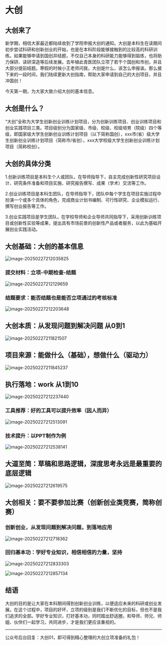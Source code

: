 # 大创

##  大创来了

新学期，相信大家最近都陆续收到了学院申报大创的通知。大创是本科生在读期间初步尝试科研和创新创业的开始，也是在本科阶段能够接触到的比较高的科研训练。如果能够申请到国创并结题，不仅自己本身的科研能力能够得到锻炼，也将助力保研、读研深造等后续发展。去年植此青医团队立项了若干个国创和市创，并且大部分提前结题。寒假的时候小王老师问我，大创是什么，该怎么申报诶。那么接下来的一段时间，我们陆续更新大创指南，帮助大家申请到自己的大创项目，并且冲国创！

今天第一期，为大家大致介绍大创的基本信息。





## 大创是什么？

“大创”全称为大学生创新创业训练计划项目，分为创新训练项目、创业训练项目和创业实践项目三类。项目级别分为国家级、市级、校级、校级培育（院级）四个等级，即国家级大学生创新创业训练计划项目（以下简称国创），xxx市(省）级大学生创新创业训练计划项目（简称市/省创），xxx大学校级大学生创新创业训练计划项目（简称校创）。

## 大创的具体分类

1.创新训练项目是本科生个人或团队，在导师指导下，自主完成创新性研究项目设计、研究条件准备和项目实施、研究报告撰写、成果（学术）交流等工作。

2.创业训练项目是本科生团队，在导师指导下，团队中每个学生在项目实施过程中扮演一个或多个具体的角色，完成商业计划书编制、可行性研究、企业模拟运行、撰写创业报告等工作。

3.创业实践项目是学生团队，在学校导师和企业导师共同指导下，采用创新训练项目或创新性实验等成果，提出具有市场前景的创新性产品或者服务，以此为基础开展创业实践活动。



## 大创基础：大创的基本信息

![image-20250227212035825](C:\Users\wang\AppData\Roaming\Typora\typora-user-images\image-20250227212035825.png)

### 提交材料：立项-中期检查-结题

![image-20250227212129659](C:\Users\wang\AppData\Roaming\Typora\typora-user-images\image-20250227212129659.png)



### 结题要求：能否结题也是能否立项通过的考核标准

![image-20250227212203648](C:\Users\wang\AppData\Roaming\Typora\typora-user-images\image-20250227212203648.png)



## 大创本质：从发现问题到解决问题 从0到1

![image-20250227211821507](C:\Users\wang\AppData\Roaming\Typora\typora-user-images\image-20250227211821507.png)



## 项目来源：能做什么（基础），想做什么（驱动力）

![image-20250227211845237](C:\Users\wang\AppData\Roaming\Typora\typora-user-images\image-20250227211845237.png)



## 执行落地：work 从1到10

![image-20250227212237440](C:\Users\wang\AppData\Roaming\Typora\typora-user-images\image-20250227212237440.png)

### 工具推荐：好的工具可以提升效率（因人而异）

![image-20250227212513091](C:\Users\wang\AppData\Roaming\Typora\typora-user-images\image-20250227212513091.png)



### 技术提升：以PPT制作为例

![image-20250227212538141](C:\Users\wang\AppData\Roaming\Typora\typora-user-images\image-20250227212538141.png)



## 大道至简：草稿和思路逻辑，深度思考永远是最重要的底层逻辑

![image-20250227212619575](C:\Users\wang\AppData\Roaming\Typora\typora-user-images\image-20250227212619575.png)



## 大创相关：要不要参加比赛（创新创业类竞赛，简称创赛）

### 创新创业，从发现问题到解决问题，到落地应用

![image-20250227212718362](C:\Users\wang\AppData\Roaming\Typora\typora-user-images\image-20250227212718362.png)

### 回归基本功：学好专业知识，相信相信的力量，坚持

![image-20250227212833303](C:\Users\wang\AppData\Roaming\Typora\typora-user-images\image-20250227212833303.png)



![image-20250227212857134](C:\Users\wang\AppData\Roaming\Typora\typora-user-images\image-20250227212857134.png)



## 结语

大创的目的是让大家在本科期间得到创新创业训练，以便适应未来的科研或创业发展。在这个过程中，项目的好坏，立项的级别是我们不断优化的目标，但也不是我们追求的全部。学好专业知识，打好基本功，同时踏出舒适圈，和导师、师兄、师姐、伙伴们一起学习，共同进步，才是我们更应该重视的。

***

公众号后台回复：大创01，即可得到精心整理的大创立项准备的礼包！